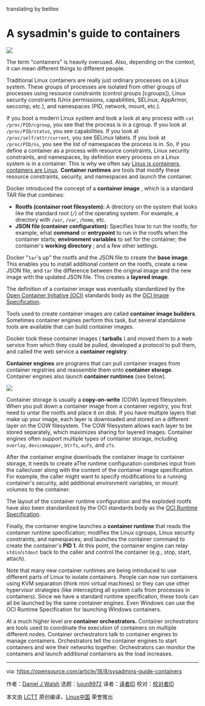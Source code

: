 translating by belitex

A sysadmin's guide to containers
======

![](https://opensource.com/sites/default/files/styles/image-full-size/public/lead-images/toolbox-learn-draw-container-yearbook.png?itok=xDbwz1pP)

The term "containers" is heavily overused. Also, depending on the context, it can mean different things to different people.

Traditional Linux containers are really just ordinary processes on a Linux system. These groups of processes are isolated from other groups of processes using resource constraints (control groups [cgroups]), Linux security constraints (Unix permissions, capabilities, SELinux, AppArmor, seccomp, etc.), and namespaces (PID, network, mount, etc.).

If you boot a modern Linux system and took a look at any process with `cat /proc/PID/cgroup`, you see that the process is in a cgroup. If you look at `/proc/PID/status`, you see capabilities. If you look at `/proc/self/attr/current`, you see SELinux labels. If you look at `/proc/PID/ns`, you see the list of namespaces the process is in. So, if you define a container as a process with resource constraints, Linux security constraints, and namespaces, by definition every process on a Linux system is in a container. This is why we often say [Linux is containers, containers are Linux][1]. **Container runtimes** are tools that modify these resource constraints, security, and namespaces and launch the container.

Docker introduced the concept of a **container image** , which is a standard TAR file that combines:

  * **Rootfs (container root filesystem):** A directory on the system that looks like the standard root (`/`) of the operating system. For example, a directory with `/usr`, `/var`, `/home`, etc.
  * **JSON file (container configuration):** Specifies how to run the rootfs; for example, what **command** or **entrypoint** to run in the rootfs when the container starts; **environment variables** to set for the container; the container's **working directory** ; and a few other settings.



Docker "`tar`'s up" the rootfs and the JSON file to create the **base image**. This enables you to install additional content on the rootfs, create a new JSON file, and `tar` the difference between the original image and the new image with the updated JSON file. This creates a **layered image**.

The definition of a container image was eventually standardized by the [Open Container Initiative (OCI)][2] standards body as the [OCI Image Specification][3].

Tools used to create container images are called **container image builders**. Sometimes container engines perform this task, but several standalone tools are available that can build container images.

Docker took these container images ( **tarballs** ) and moved them to a web service from which they could be pulled, developed a protocol to pull them, and called the web service a **container registry**.

**Container engines** are programs that can pull container images from container registries and reassemble them onto **container storage**. Container engines also launch **container runtimes** (see below).

![](https://opensource.com/sites/default/files/linux_container_internals_2.0_-_hosts.png)

Container storage is usually a **copy-on-write** (COW) layered filesystem. When you pull down a container image from a container registry, you first need to untar the rootfs and place it on disk. If you have multiple layers that make up your image, each layer is downloaded and stored on a different layer on the COW filesystem. The COW filesystem allows each layer to be stored separately, which maximizes sharing for layered images. Container engines often support multiple types of container storage, including `overlay`, `devicemapper`, `btrfs`, `aufs`, and `zfs`.


After the container engine downloads the container image to container storage, it needs to create aThe runtime configuration combines input from the caller/user along with the content of the container image specification. For example, the caller might want to specify modifications to a running container's security, add additional environment variables, or mount volumes to the container.

The layout of the container runtime configuration and the exploded rootfs have also been standardized by the OCI standards body as the [OCI Runtime Specification][4].

Finally, the container engine launches a **container runtime** that reads the container runtime specification; modifies the Linux cgroups, Linux security constraints, and namespaces; and launches the container command to create the container's **PID 1**. At this point, the container engine can relay `stdin`/`stdout` back to the caller and control the container (e.g., stop, start, attach).

Note that many new container runtimes are being introduced to use different parts of Linux to isolate containers. People can now run containers using KVM separation (think mini virtual machines) or they can use other hypervisor strategies (like intercepting all system calls from processes in containers). Since we have a standard runtime specification, these tools can all be launched by the same container engines. Even Windows can use the OCI Runtime Specification for launching Windows containers.

At a much higher level are **container orchestrators.** Container orchestrators are tools used to coordinate the execution of containers on multiple different nodes. Container orchestrators talk to container engines to manage containers. Orchestrators tell the container engines to start containers and wire their networks together. Orchestrators can monitor the containers and launch additional containers as the load increases.

--------------------------------------------------------------------------------

via: https://opensource.com/article/18/8/sysadmins-guide-containers

作者：[Daniel J Walsh][a]
选题：[lujun9972](https://github.com/lujun9972)
译者：[译者ID](https://github.com/译者ID)
校对：[校对者ID](https://github.com/校对者ID)

本文由 [LCTT](https://github.com/LCTT/TranslateProject) 原创编译，[Linux中国](https://linux.cn/) 荣誉推出

[a]:https://opensource.com/users/rhatdan
[1]:https://www.redhat.com/en/blog/containers-are-linux
[2]:https://www.opencontainers.org/
[3]:https://github.com/opencontainers/image-spec/blob/master/spec.md
[4]:https://github.com/opencontainers/runtime-spec
